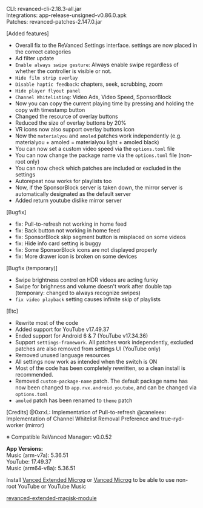 CLI: revanced-cli-2.18.3-all.jar  
Integrations: app-release-unsigned-v0.86.0.apk  
Patches: revanced-patches-2.147.0.jar  

[Added features]
- Overall fix to the ReVanced Settings interface. settings are now placed in the correct categories
- Ad filter update
- `Enable always swipe gesture`: Always enable swipe regardless of whether the controller is visible or not.
- `Hide film strip overlay`
- `Disable haptic feedback`: chapters, seek, scrubbing, zoom
- `Hide player flyout panel`
- `Channel Whitelisting`: Video Ads, Video Speed, SponsorBlock
- Now you can copy the current playing time by pressing and holding the copy with timestamp button
- Changed the resource of overlay buttons
- Reduced the size of overlay buttons by 20%
- VR icons now also support overlay buttons icon
- Now the `materialyou` and `amoled` patches work independently
(e.g. materialyou + amoled = materialyou light + amoled black)
- You can now set a custom video speed via the `options.toml` file
- You can now change the package name via the `options.toml` file (non-root only)
- You can now check which patches are included or excluded in the settings
- Autorepeat now works for playlists too
- Now, if the SponsorBlock server is taken down, the mirror server is automatically designated as the default server
- Added return youtube dislike mirror server

[Bugfix]
- fix: Pull-to-refresh not working in home feed
- fix: Back button not working in home feed
- fix: SponsorBlock skip segment button is misplaced on some videos
- fix: Hide info card setting is buggy
- fix: Some SponsorBlock icons are not displayed properly
- fix: More drawer icon is broken on some devices

[Bugfix (temporary)]
- Swipe brightness control on HDR videos are acting funky
- Swipe for brighness and volume doesn't work after double tap (temporary: changed to always recognize swipes)
- `fix video playback` setting causes infinite skip of playlists

[Etc]
- Rewrite most of the code
- Added support for YouTube v17.49.37
- Ended support for Android 6 & 7 (YouTube v17.34.36)
- Support `settings-framework`. All patches work independently, excluded patches are also removed from settings UI (YouTube only)
- Removed unused language resources
- All settings now work as intended when the switch is ON
- Most of the code has been completely rewritten, so a clean install is recommended.
- Removed `custom-package-name` patch. The default package name has now been changed to `app.rvx.android.youtube`, and can be changed via `options.toml`
- `amoled` patch has been renamed to `theme` patch

[Credits]
@0xrxL: Implementation of Pull-to-refresh
@caneleex: Implementation of Channel Whitelist Removal Preference and true-ryd-worker (mirror)

※ Compatible ReVanced Manager: v0.0.52
  
**App Versions:**  
Music (arm-v7a): 5.36.51  
YouTube: 17.49.37  
Music (arm64-v8a): 5.36.51  

Install [Vanced Extended Microg](https://github.com/inotia00/VancedMicroG/releases) or [Vanced Microg](https://github.com/TeamVanced/VancedMicroG/releases) to be able to use non-root YouTube or YouTube Music  

[revanced-extended-magisk-module](https://github.com/MatadorProBr/revanced-extended-magisk-module)  
